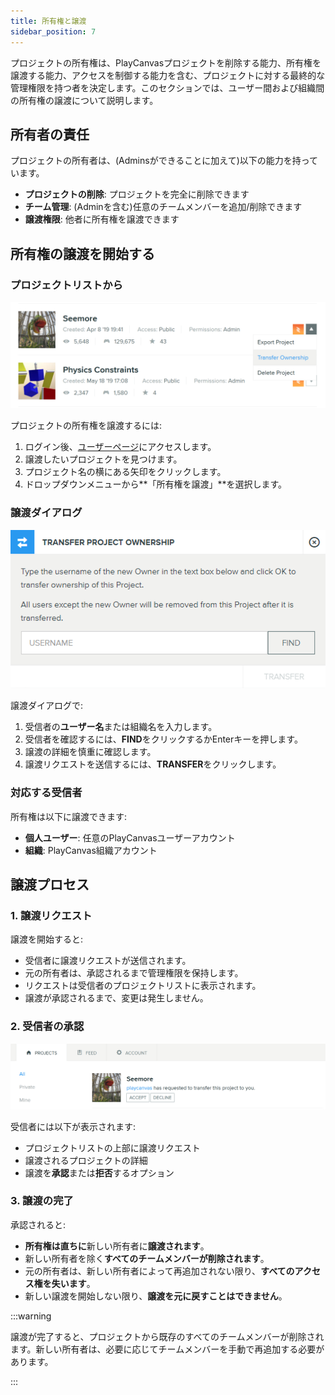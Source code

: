 ```yaml
---
title: 所有権と譲渡
sidebar_position: 7
---
```


プロジェクトの所有権は、PlayCanvasプロジェクトを削除する能力、所有権を譲渡する能力、アクセスを制御する能力を含む、プロジェクトに対する最終的な管理権限を持つ者を決定します。このセクションでは、ユーザー間および組織間の所有権の譲渡について説明します。

## 所有者の責任

プロジェクトの所有者は、(Adminsができることに加えて)以下の能力を持っています。

- **プロジェクトの削除**: プロジェクトを完全に削除できます
- **チーム管理**: (Adminを含む)任意のチームメンバーを追加/削除できます
- **譲渡権限**: 他者に所有権を譲渡できます

## 所有権の譲渡を開始する

### プロジェクトリストから

![Transfer Ownership Menu](/img/user-manual/editor/projects/transfer-ownership.png)

プロジェクトの所有権を譲渡するには:

1. ログイン後、[ユーザーページ](https://playcanvas.com/)にアクセスします。
2. 譲渡したいプロジェクトを見つけます。
3. プロジェクト名の横にある矢印をクリックします。
4. ドロップダウンメニューから**「所有権を譲渡」**を選択します。

### 譲渡ダイアログ

![Transfer Ownership Dialog](/img/user-manual/editor/projects/transfer-ownership-dialog.png)

譲渡ダイアログで:

1. 受信者の**ユーザー名**または組織名を入力します。
2. 受信者を確認するには、**FIND**をクリックするかEnterキーを押します。
3. 譲渡の詳細を慎重に確認します。
4. 譲渡リクエストを送信するには、**TRANSFER**をクリックします。

### 対応する受信者

所有権は以下に譲渡できます:

- **個人ユーザー**: 任意のPlayCanvasユーザーアカウント
- **組織**: PlayCanvas組織アカウント

## 譲渡プロセス

### 1. 譲渡リクエスト

譲渡を開始すると:

- 受信者に譲渡リクエストが送信されます。
- 元の所有者は、承認されるまで管理権限を保持します。
- リクエストは受信者のプロジェクトリストに表示されます。
- 譲渡が承認されるまで、変更は発生しません。

### 2. 受信者の承認

![Transfer Ownership Accept](/img/user-manual/editor/projects/accept-transfer.png)

受信者には以下が表示されます:

- プロジェクトリストの上部に譲渡リクエスト
- 譲渡されるプロジェクトの詳細
- 譲渡を**承認**または**拒否**するオプション

### 3. 譲渡の完了

承認されると:

- **所有権は直ちに**新しい所有者に**譲渡されます**。
- 新しい所有者を除く**すべてのチームメンバーが削除されます**。
- 元の所有者は、新しい所有者によって再追加されない限り、**すべてのアクセス権を失います**。
- 新しい譲渡を開始しない限り、**譲渡を元に戻すことはできません**。

:::warning

譲渡が完了すると、プロジェクトから既存のすべてのチームメンバーが削除されます。新しい所有者は、必要に応じてチームメンバーを手動で再追加する必要があります。

:::
